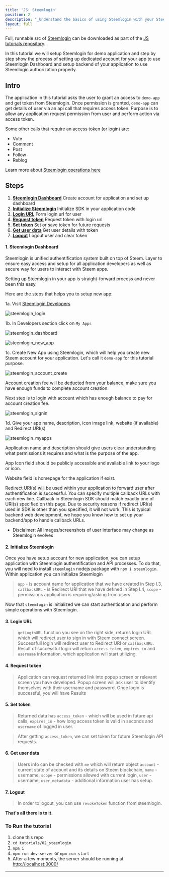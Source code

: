 ```yaml
---
title: 'JS: Steemlogin'
position: 2
description: "_Understand the basics of using Steemlogin with your Steem application._"
layout: full
---              
```

<span class="fa-pull-left top-of-tutorial-repo-link"><span class="first-word">Full</span>, runnable src of [Steemlogin](https://github.com/steemit/devportal-tutorials-js/tree/master/tutorials/02_steemlogin) can be downloaded as part of the [JS tutorials repository](https://github.com/steemit/devportal-tutorials-js).</span>
<br>



In this tutorial we will setup Steemlogin for demo application and step by step show the process of setting up dedicated account for your app to use Steemlogin Dashboard and setup backend of your application to use Steemlogin authorization properly.

## Intro

The application in this tutorial asks the user to grant an access to `demo-app` and get token from Steemlogin. Once permission is granted, `demo-app` can get details of user via an api call that requires access token.
Purpose is to allow any application request permission from user and perform action via access token.

Some other calls that require an access token (or login) are:

*   Vote
*   Comment
*   Post
*   Follow
*   Reblog

Learn more about [Steemlogin operations here](https://github.com/futureshockco/steemlogin.js)

## Steps

1.  [**Steemlogin Dashboard**](#sc-dashboard) Create account for application and set up dashboard
1.  [**Initialize Steemlogin**](#init-sc) Initialize SDK in your application code
1.  [**Login URL**](#login-url) Form login url for user
1.  [**Request token**](#request-token) Request token with login url
1.  [**Set token**](#set-token) Set or save token for future requests
1.  [**Get user data**](#get-user) Get user details with token
1.  [**Logout**](#logout) Logout user and clear token

#### 1. Steemlogin Dashboard<a name="sc-dashboard"></a>

Steemlogin is unified authentification system built on top of Steem.
Layer to ensure easy access and setup for all application developers as well as secure way for users to interact with Steem apps.

Setting up Steemlogin in your app is straight-forward process and never been this easy.

Here are the steps that helps you to setup new app:

1a. Visit [Steemlogin Developers](https://steemlogin.com/developers) 

![steemlogin_login](https://github.com/steemit/devportal-tutorials-js/blob/master/tutorials/02_steemconnect/images/steemconnect_login.png?raw=true)

1b. In Developers section click on `My Apps`

![steemlogin_dashboard](https://github.com/steemit/devportal-tutorials-js/blob/master/tutorials/02_steemconnect/images/steemconnect_dashboard.png?raw=true)

![steemlogin_new_app](https://github.com/steemit/devportal-tutorials-js/blob/master/tutorials/02_steemconnect/images/steemconnect_new_app.png?raw=true)

1c. Create New App using Steemlogin, which will help you create new Steem account for your application. Let's call it `demo-app` for this tutorial purpose.

![steemlogin_account_create](https://github.com/steemit/devportal-tutorials-js/blob/master/tutorials/02_steemconnect/images/steemconnect_account_create.png?raw=true)

Account creation fee will be deducted from your balance, make sure you have enough funds to complete account creation.

Next step is to login with account which has enough balance to pay for account creation fee.

![steemlogin_signin](https://github.com/steemit/devportal-tutorials-js/blob/master/tutorials/02_steemconnect/images/steemconnect_signin.png?raw=true)

1d. Give your app name, description, icon image link, website (if available) and Redirect URI(s)

![steemlogin_myapps](https://github.com/steemit/devportal-tutorials-js/blob/master/tutorials/02_steemconnect/images/steemconnect_myapps.png?raw=true)

Application name and description should give users clear understanding what permissions it requires and what is the purpose of the app.

App Icon field should be publicly accessible and available link to your logo or icon.

Website field is homepage for the application if exist.

Redirect URI(s) will be used within your application to forward user after authentification is successful. You can specify multiple callback URLs with each new line. Callback in Steemlogin SDK should match exactly one of URI(s) specified on this page. Due to security reasons if redirect URI(s) used in SDK is other than you specified, it will not work.
This is typical backend web development, we hope you know how to set up your backend/app to handle callback URLs.

*   Disclaimer: All images/screenshots of user interface may change as Steemlogin evolves

#### 2. Initialize Steemlogin<a name="init-sc"></a>

Once you have setup account for new application, you can setup application with Steemlogin authentification and API processes.
To do that, you will need to install `steemlogin` nodejs package with `npm i steemlogin`.
Within application you can initialize Steemlogin

> `app` - is account name for application that we have created in Step I.3, `callbackURL` - is Redirect URI that we have defined in Step I.4, `scope` - permissions application is requiring/asking from users

Now that `steemlogin` is initialized we can start authentication and perform simple operations with Steemlogin.

#### 3. Login URL<a name="login-url"></a>

> `getLoginURL` function you see on the right side, returns login URL which will redirect user to sign in with Steem connect screen. Successfull login will redirect user to Redirect URI or `callbackURL`. Result of successful login will return `access_token`, `expires_in` and `username` information, which application will start utilizing.

#### 4. Request token<a name="request-token"></a>

> Application can request returned link into popup screen or relevant screen you have developed. Popup screen will ask user to identify themselves with their username and password. Once login is successful, you will have Results

#### 5. Set token<a name="set-token"></a>

> Returned data has `access_token` - which will be used in future api calls, `expires_in` - how long access token is valid in seconds and `username` of logged in user.

> After getting `access_token`, we can set token for future Steemlogin API requests.

#### 6. Get user data<a name="get-user"></a>

> Users info can be checked with `me` which will return object
> `account` - current state of account and its details on Steem blockchain, `name` - username, `scope` - permissions allowed with current login, `user` - username, `user_metadata` - additional information user has setup.

#### 7. Logout<a name="logout"></a>

> In order to logout, you can use `revokeToken` function from steemlogin.

**That's all there is to it.**

### To Run the tutorial

1.  clone this repo
1.  `cd tutorials/02_steemlogin`
1.  `npm i`
1.  `npm run dev-server` or `npm run start`
1.  After a few moments, the server should be running at [http://localhost:3000/](http://localhost:3000/)


---
